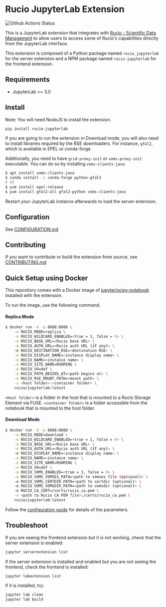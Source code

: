 # Rucio JupyterLab Extension

![Github Actions Status](https://github.com/rucio/jupyterlab-extension/workflows/Build/badge.svg)

This is a JupyterLab extension that integrates with [Rucio - Scientific Data Management](https://github.com/rucio/rucio) to allow users to access some of Rucio's capabilities directly from the JupyterLab interface.


This extension is composed of a Python package named `rucio_jupyterlab`
for the server extension and a NPM package named `rucio-jupyterlab`
for the frontend extension.


## Requirements

* JupyterLab >= 3.0

## Install

Note: You will need NodeJS to install the extension.

```bash
pip install rucio-jupyterlab
```

If you are going to run the extension in Download mode, you will also need to install libraries required by the RSE downloaders. For instance, `gfal2`, which is available in EPEL or conda-forge. 

Additionally, you need to have `grid-proxy-init` or `voms-proxy-init` executable. You can do so by installing `voms-clients-java`.

```bash
$ apt install voms-clients-java
$ conda install -c conda-forge python-gfal2
# OR
$ yum install epel-release
$ yum install gfal2-all gfal2-python voms-clients-java
```

Restart your JupyterLab instance afterwards to load the server extension.

## Configuration

See [CONFIGURATION.md](CONFIGURATION.md)

## Contributing

If you want to contribute or build the extension from source, see [CONTRIBUTING.md](CONTRIBUTING.md)

## Quick Setup using Docker

This repository comes with a Docker image of [jupyter/scipy-notebook](https://hub.docker.com/r/jupyter/scipy-notebook) installed with the extension.

To run the image, use the following command.


#### Replica Mode

```bash
$ docker run -d -p 8888:8888 \
    -e RUCIO_MODE=replica \
    -e RUCIO_WILDCARD_ENABLED=<true = 1, false = 0> \
    -e RUCIO_BASE_URL=<Rucio base URL> \
    -e RUCIO_AUTH_URL=<Rucio auth URL (if any)> \
    -e RUCIO_DESTINATION_RSE=<destination RSE> \
    -e RUCIO_DISPLAY_NAME=<instance display name> \
    -e RUCIO_NAME=<instance name> \
    -e RUCIO_SITE_NAME=ROAMING \
    -e RUCIO_VO=def \
    -e RUCIO_PATH_BEGINS_AT=<path begins at> \
    -e RUCIO_RSE_MOUNT_PATH=<mount path> \
    -v <host folder>:<container folder> \
    rucio/jupyterlab:latest
```

`<host folder>` is a folder in the host that is mounted to a Rucio Storage Element via FUSE.
`<container folder>` is a folder accessible from the notebook that is mounted to the host folder.


#### Download Mode

```bash
$ docker run -d -p 8888:8888 \
    -e RUCIO_MODE=download \
    -e RUCIO_WILDCARD_ENABLED=<true = 1, false = 0> \
    -e RUCIO_BASE_URL=<Rucio base URL> \
    -e RUCIO_AUTH_URL=<Rucio auth URL (if any)> \
    -e RUCIO_DISPLAY_NAME=<instance display name> \
    -e RUCIO_NAME=<instance name> \
    -e RUCIO_SITE_NAME=ROAMING \
    -e RUCIO_VO=def \
    -e RUCIO_VOMS_ENABLED=<true = 1, false = 0> \
    -e RUCIO_VOMS_VOMSES_PATH=<path to vomses file (optional)> \
    -e RUCIO_VOMS_CERTDIR_PATH=<path to certdir (optional)> \
    -e RUCIO_VOMS_VOMSDIR_PATH=<path to vomsdir (optional)> \
    -e RUCIO_CA_CERT=/certs/rucio_ca.pem \
    -v <path to Rucio CA PEM file>:/certs/rucio_ca.pem \
    rucio/jupyterlab:latest
```

Follow the [configuration guide](CONFIGURATION.md) for details of the parameters.


## Troubleshoot

If you are seeing the frontend extension but it is not working, check
that the server extension is enabled:

```bash
jupyter serverextension list
```

If the server extension is installed and enabled but you are not seeing
the frontend, check the frontend is installed:

```bash
jupyter labextension list
```

If it is installed, try:

```bash
jupyter lab clean
jupyter lab build
```